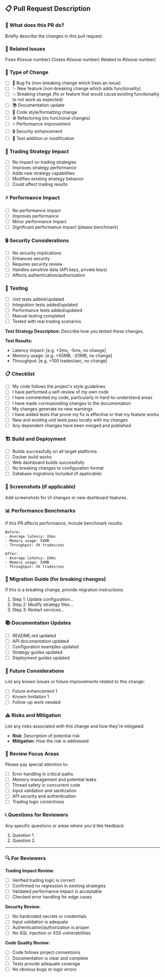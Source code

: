 ## 📋 Pull Request Description

### 🎯 What does this PR do?
Briefly describe the changes in this pull request.

### 🔗 Related Issues
Fixes #(issue number)
Closes #(issue number)
Related to #(issue number)

### 📝 Type of Change
- [ ] 🐛 Bug fix (non-breaking change which fixes an issue)
- [ ] ✨ New feature (non-breaking change which adds functionality)
- [ ] 💥 Breaking change (fix or feature that would cause existing functionality to not work as expected)
- [ ] 📚 Documentation update
- [ ] 🎨 Code style/formatting change
- [ ] ♻️ Refactoring (no functional changes)
- [ ] ⚡ Performance improvement
- [ ] 🔒 Security enhancement
- [ ] 🧪 Test addition or modification

### 🚀 Trading Strategy Impact
- [ ] No impact on trading strategies
- [ ] Improves strategy performance
- [ ] Adds new strategy capabilities
- [ ] Modifies existing strategy behavior
- [ ] Could affect trading results

### ⚡ Performance Impact
- [ ] No performance impact
- [ ] Improves performance
- [ ] Minor performance impact
- [ ] Significant performance impact (please benchmark)

### 🔒 Security Considerations
- [ ] No security implications
- [ ] Enhances security
- [ ] Requires security review
- [ ] Handles sensitive data (API keys, private keys)
- [ ] Affects authentication/authorization

### 🧪 Testing
- [ ] Unit tests added/updated
- [ ] Integration tests added/updated
- [ ] Performance tests added/updated
- [ ] Manual testing completed
- [ ] Tested with real trading scenarios

**Test Strategy Description:**
Describe how you tested these changes.

**Test Results:**
- Latency impact: [e.g. +2ms, -5ms, no change]
- Memory usage: [e.g. +50MB, -20MB, no change] 
- Throughput: [e.g. +100 trades/sec, no change]

### 📋 Checklist
- [ ] My code follows the project's style guidelines
- [ ] I have performed a self-review of my own code
- [ ] I have commented my code, particularly in hard-to-understand areas
- [ ] I have made corresponding changes to the documentation
- [ ] My changes generate no new warnings
- [ ] I have added tests that prove my fix is effective or that my feature works
- [ ] New and existing unit tests pass locally with my changes
- [ ] Any dependent changes have been merged and published

### 🏗️ Build and Deployment
- [ ] Builds successfully on all target platforms
- [ ] Docker build works
- [ ] Web dashboard builds successfully
- [ ] No breaking changes to configuration format
- [ ] Database migrations included (if applicable)

### 📸 Screenshots (if applicable)
Add screenshots for UI changes or new dashboard features.

### 📊 Performance Benchmarks
If this PR affects performance, include benchmark results:

```
Before:
- Average latency: XXms
- Memory usage: XXMB
- Throughput: XX trades/sec

After:
- Average latency: XXms  
- Memory usage: XXMB
- Throughput: XX trades/sec
```

### 🔄 Migration Guide (for breaking changes)
If this is a breaking change, provide migration instructions:

1. Step 1: Update configuration...
2. Step 2: Modify strategy files...
3. Step 3: Restart services...

### 📚 Documentation Updates
- [ ] README.md updated
- [ ] API documentation updated  
- [ ] Configuration examples updated
- [ ] Strategy guides updated
- [ ] Deployment guides updated

### 🔮 Future Considerations
List any known issues or future improvements related to this change:

- [ ] Future enhancement 1
- [ ] Known limitation 1
- [ ] Follow-up work needed

### ⚠️ Risks and Mitigation
List any risks associated with this change and how they're mitigated:

- **Risk**: Description of potential risk
- **Mitigation**: How the risk is addressed

### 🎯 Review Focus Areas
Please pay special attention to:

- [ ] Error handling in critical paths
- [ ] Memory management and potential leaks
- [ ] Thread safety in concurrent code
- [ ] Input validation and sanitization
- [ ] API security and authentication
- [ ] Trading logic correctness

### 📞 Questions for Reviewers
Any specific questions or areas where you'd like feedback:

1. Question 1
2. Question 2

---

### 🔍 For Reviewers

**Trading Impact Review:**
- [ ] Verified trading logic is correct
- [ ] Confirmed no regression in existing strategies  
- [ ] Validated performance impact is acceptable
- [ ] Checked error handling for edge cases

**Security Review:**
- [ ] No hardcoded secrets or credentials
- [ ] Input validation is adequate
- [ ] Authentication/authorization is proper
- [ ] No SQL injection or XSS vulnerabilities

**Code Quality Review:**
- [ ] Code follows project conventions
- [ ] Documentation is clear and complete
- [ ] Tests provide adequate coverage
- [ ] No obvious bugs or logic errors
